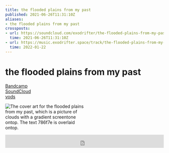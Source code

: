 ```yaml
---
title: the flooded plains from my past
published: 2021-06-26T11:31:10Z
aliases:
- the flooded plains from my past
crossposts:
- url: https://soundcloud.com/exodrifter/the-flooded-plains-from-my-past
  time: 2021-06-26T11:31:10Z
- url: https://music.exodrifter.space/track/the-flooded-plains-from-my-past
  time: 2022-01-22
---
```


# the flooded plains from my past

<div class="flex">
<div><i class="ri-store-2-fill"></i> <a href="https://exodrifter.bandcamp.com/track/the-flooded-plains-from-my-past">Bandcamp</a></div>
<div><i class="ri-soundcloud-fill"></i> <a href="https://soundcloud.com/exodrifter/the-flooded-plains-from-my-past">SoundCloud</a></div>
<div><i class="ri-video-fill"></i> <a href="https://vods.exodrifter.space/tag/song-the-flooded-plains-from-my-past">vods</a></div>
</div>

<div style="width: 50%;">

![The cover art for the flooded plains from my past, which is a picture of clouds with a gradient screentone ontop. The text 786f7e is overlaid ontop.](the-flooded-plains-from-my-past.png)

</div>

<iframe style="border: 0; width: 100%; max-width: 700px; height: 42px;" src="https://bandcamp.com/EmbeddedPlayer/album=913044657/size=small/bgcol=333333/linkcol=0f91ff/track=1699286147/transparent=true/" seamless><a href="https://music.exodrifter.space/album/cascade">cascade by exodrifter</a></iframe>
